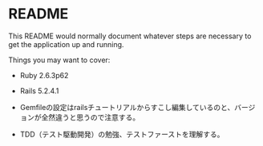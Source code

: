 # README

This README would normally document whatever steps are necessary to get the
application up and running.

Things you may want to cover:

* Ruby 2.6.3p62

* Rails 5.2.4.1

* Gemfileの設定はrailsチュートリアルからすこし編集しているのと、バージョンが全然違うと思うので注意する。

* TDD（テスト駆動開発）の勉強、テストファーストを理解する。


